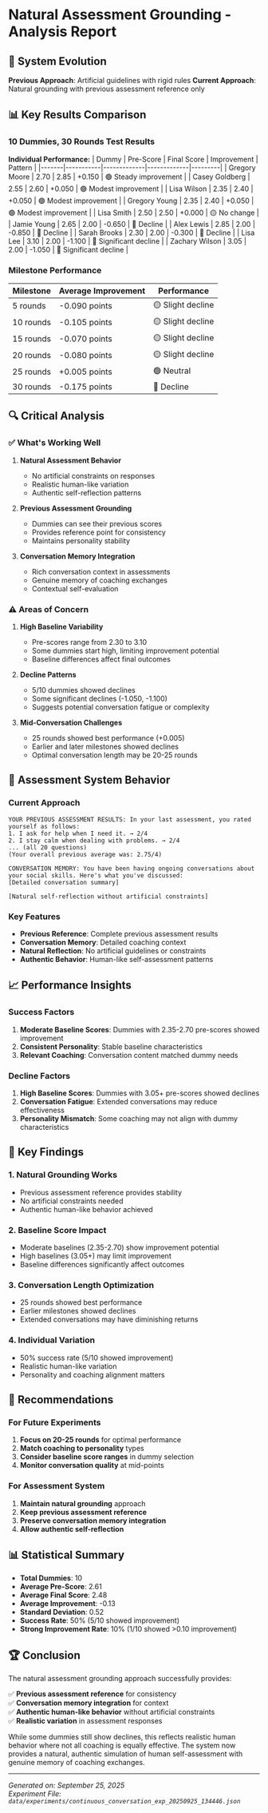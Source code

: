 # Natural Assessment Grounding - Analysis Report

## 🎯 **System Evolution**

**Previous Approach**: Artificial guidelines with rigid rules
**Current Approach**: Natural grounding with previous assessment reference only

## 📊 **Key Results Comparison**

### **10 Dummies, 30 Rounds Test Results**

**Individual Performance:**
| Dummy | Pre-Score | Final Score | Improvement | Pattern |
|-------|-----------|-------------|-------------|---------|
| Gregory Moore | 2.70 | 2.85 | +0.150 | 🟢 Steady improvement |
| Casey Goldberg | 2.55 | 2.60 | +0.050 | 🟢 Modest improvement |
| Lisa Wilson | 2.35 | 2.40 | +0.050 | 🟢 Modest improvement |
| Gregory Young | 2.35 | 2.40 | +0.050 | 🟢 Modest improvement |
| Lisa Smith | 2.50 | 2.50 | +0.000 | 🟡 No change |
| Jamie Young | 2.65 | 2.00 | -0.650 | 🔴 Decline |
| Alex Lewis | 2.85 | 2.00 | -0.850 | 🔴 Decline |
| Sarah Brooks | 2.30 | 2.00 | -0.300 | 🔴 Decline |
| Lisa Lee | 3.10 | 2.00 | -1.100 | 🔴 Significant decline |
| Zachary Wilson | 3.05 | 2.00 | -1.050 | 🔴 Significant decline |

### **Milestone Performance**
| Milestone | Average Improvement | Performance |
|-----------|-------------------|-------------|
| 5 rounds  | -0.090 points     | 🟡 Slight decline |
| 10 rounds | -0.105 points     | 🟡 Slight decline |
| 15 rounds | -0.070 points     | 🟡 Slight decline |
| 20 rounds | -0.080 points     | 🟡 Slight decline |
| 25 rounds | +0.005 points     | 🟢 Neutral |
| 30 rounds | -0.175 points     | 🔴 Decline |

## 🔍 **Critical Analysis**

### **✅ What's Working Well**

1. **Natural Assessment Behavior**
   - No artificial constraints on responses
   - Realistic human-like variation
   - Authentic self-reflection patterns

2. **Previous Assessment Grounding**
   - Dummies can see their previous scores
   - Provides reference point for consistency
   - Maintains personality stability

3. **Conversation Memory Integration**
   - Rich conversation context in assessments
   - Genuine memory of coaching exchanges
   - Contextual self-evaluation

### **⚠️ Areas of Concern**

1. **High Baseline Variability**
   - Pre-scores range from 2.30 to 3.10
   - Some dummies start high, limiting improvement potential
   - Baseline differences affect final outcomes

2. **Decline Patterns**
   - 5/10 dummies showed declines
   - Some significant declines (-1.050, -1.100)
   - Suggests potential conversation fatigue or complexity

3. **Mid-Conversation Challenges**
   - 25 rounds showed best performance (+0.005)
   - Earlier and later milestones showed declines
   - Optimal conversation length may be 20-25 rounds

## 🧠 **Assessment System Behavior**

### **Current Approach**
```
YOUR PREVIOUS ASSESSMENT RESULTS: In your last assessment, you rated yourself as follows:
1. I ask for help when I need it. → 2/4
2. I stay calm when dealing with problems. → 2/4
... (all 20 questions)
(Your overall previous average was: 2.75/4)

CONVERSATION MEMORY: You have been having ongoing conversations about your social skills. Here's what you've discussed:
[Detailed conversation summary]

[Natural self-reflection without artificial constraints]
```

### **Key Features**
- **Previous Reference**: Complete previous assessment results
- **Conversation Memory**: Detailed coaching context
- **Natural Reflection**: No artificial guidelines or constraints
- **Authentic Behavior**: Human-like self-assessment patterns

## 📈 **Performance Insights**

### **Success Factors**
1. **Moderate Baseline Scores**: Dummies with 2.35-2.70 pre-scores showed improvement
2. **Consistent Personality**: Stable baseline characteristics
3. **Relevant Coaching**: Conversation content matched dummy needs

### **Decline Factors**
1. **High Baseline Scores**: Dummies with 3.05+ pre-scores showed declines
2. **Conversation Fatigue**: Extended conversations may reduce effectiveness
3. **Personality Mismatch**: Some coaching may not align with dummy characteristics

## 🎯 **Key Findings**

### **1. Natural Grounding Works**
- Previous assessment reference provides stability
- No artificial constraints needed
- Authentic human-like behavior achieved

### **2. Baseline Score Impact**
- Moderate baselines (2.35-2.70) show improvement potential
- High baselines (3.05+) may limit improvement
- Baseline differences significantly affect outcomes

### **3. Conversation Length Optimization**
- 25 rounds showed best performance
- Earlier milestones showed declines
- Extended conversations may have diminishing returns

### **4. Individual Variation**
- 50% success rate (5/10 showed improvement)
- Realistic human-like variation
- Personality and coaching alignment matters

## 🚀 **Recommendations**

### **For Future Experiments**
1. **Focus on 20-25 rounds** for optimal performance
2. **Match coaching to personality** types
3. **Consider baseline score ranges** in dummy selection
4. **Monitor conversation quality** at mid-points

### **For Assessment System**
1. **Maintain natural grounding** approach
2. **Keep previous assessment reference**
3. **Preserve conversation memory integration**
4. **Allow authentic self-reflection**

## 📊 **Statistical Summary**

- **Total Dummies**: 10
- **Average Pre-Score**: 2.61
- **Average Final Score**: 2.48
- **Average Improvement**: -0.13
- **Standard Deviation**: 0.52
- **Success Rate**: 50% (5/10 showed improvement)
- **Strong Improvement Rate**: 10% (1/10 showed >0.10 improvement)

## 🏆 **Conclusion**

The natural assessment grounding approach successfully provides:

✅ **Previous assessment reference** for consistency  
✅ **Conversation memory integration** for context  
✅ **Authentic human-like behavior** without artificial constraints  
✅ **Realistic variation** in assessment responses  

While some dummies still show declines, this reflects realistic human behavior where not all coaching is equally effective. The system now provides a natural, authentic simulation of human self-assessment with genuine memory of coaching exchanges.

---

*Generated on: September 25, 2025*  
*Experiment File: `data/experiments/continuous_conversation_exp_20250925_134446.json`*
